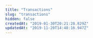 ```yaml
---
title: "Transactions"
slug: "transactions"
hidden: false
createdAt: "2019-01-30T20:21:28.829Z"
updatedAt: "2019-11-20T14:48:16.947Z"
---
```

